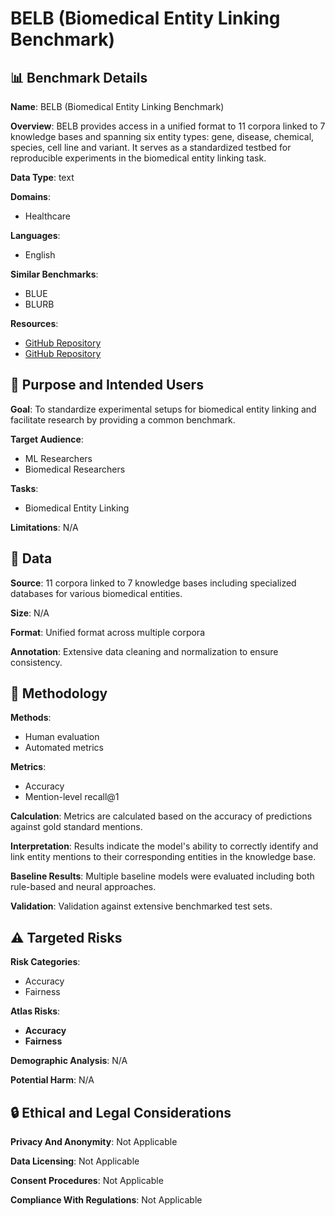 # BELB (Biomedical Entity Linking Benchmark)

## 📊 Benchmark Details

**Name**: BELB (Biomedical Entity Linking Benchmark)

**Overview**: BELB provides access in a unified format to 11 corpora linked to 7 knowledge bases and spanning six entity types: gene, disease, chemical, species, cell line and variant. It serves as a standardized testbed for reproducible experiments in the biomedical entity linking task.

**Data Type**: text

**Domains**:
- Healthcare

**Languages**:
- English

**Similar Benchmarks**:
- BLUE
- BLURB

**Resources**:
- [GitHub Repository](https://github.com/sg-wbi/belb)
- [GitHub Repository](https://github.com/sg-wbi/belb-exp)

## 🎯 Purpose and Intended Users

**Goal**: To standardize experimental setups for biomedical entity linking and facilitate research by providing a common benchmark.

**Target Audience**:
- ML Researchers
- Biomedical Researchers

**Tasks**:
- Biomedical Entity Linking

**Limitations**: N/A

## 💾 Data

**Source**: 11 corpora linked to 7 knowledge bases including specialized databases for various biomedical entities.

**Size**: N/A

**Format**: Unified format across multiple corpora

**Annotation**: Extensive data cleaning and normalization to ensure consistency.

## 🔬 Methodology

**Methods**:
- Human evaluation
- Automated metrics

**Metrics**:
- Accuracy
- Mention-level recall@1

**Calculation**: Metrics are calculated based on the accuracy of predictions against gold standard mentions.

**Interpretation**: Results indicate the model's ability to correctly identify and link entity mentions to their corresponding entities in the knowledge base.

**Baseline Results**: Multiple baseline models were evaluated including both rule-based and neural approaches.

**Validation**: Validation against extensive benchmarked test sets.

## ⚠️ Targeted Risks

**Risk Categories**:
- Accuracy
- Fairness

**Atlas Risks**:
- **Accuracy**
- **Fairness**

**Demographic Analysis**: N/A

**Potential Harm**: N/A

## 🔒 Ethical and Legal Considerations

**Privacy And Anonymity**: Not Applicable

**Data Licensing**: Not Applicable

**Consent Procedures**: Not Applicable

**Compliance With Regulations**: Not Applicable
